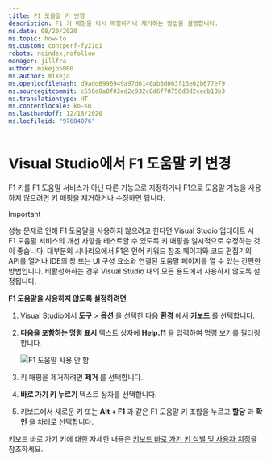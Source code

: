 ```yaml
---
title: F1 도움말 키 변경
description: F1 키 매핑을 다시 매핑하거나 제거하는 방법을 설명합니다.
ms.date: 08/20/2020
ms.topic: how-to
ms.custom: contperf-fy21q1
robots: noindex,nofollow
manager: jillfra
author: mikejo5000
ms.author: mikejo
ms.openlocfilehash: d9add6996949a97d6140ab6d063f13e02b677e79
ms.sourcegitcommit: c558d8a0f02ed2c932c8d6f70756d8d2cedb10b3
ms.translationtype: HT
ms.contentlocale: ko-KR
ms.lasthandoff: 12/18/2020
ms.locfileid: "97684076"
---
```

# <a name="change-the-f1-help-key-in-visual-studio"></a>Visual Studio에서 F1 도움말 키 변경

F1 키를 F1 도움말 서비스가 아닌 다른 기능으로 지정하거나 F1으로 도움말 기능을 사용하지 않으려면 키 매핑을 제거하거나 수정하면 됩니다.

> [!IMPORTANT]
> 성능 문제로 인해 F1 도움말을 사용하지 않으려고 한다면 Visual Studio 업데이트 시 F1 도움말 서비스의 개선 사항을 테스트할 수 있도록 키 매핑을 일시적으로 수정하는 것이 좋습니다. 대부분의 시나리오에서 F1은 언어 키워드 참조 페이지와 코드 편집기의 API를 열거나 IDE의 창 또는 UI 구성 요소와 연결된 도움말 페이지를 열 수 있는 간편한 방법입니다. 비활성화하는 경우 Visual Studio 내의 모든 용도에서 사용하지 않도록 설정됩니다.

**F1 도움말을 사용하지 않도록 설정하려면**

1. Visual Studio에서 **도구** > **옵션** 을 선택한 다음 **환경** 에서 **키보드** 를 선택합니다.

1. **다음을 포함하는 명령 표시** 텍스트 상자에 **Help.f1** 을 입력하여 명령 보기를 필터링합니다.

   ![F1 도움말 사용 안 함](../not-in-toc/media/disable-f1-help-key.png)

1. 키 매핑을 제거하려면 **제거** 를 선택합니다.

1. **바로 가기 키 누르기** 텍스트 상자를 선택합니다.

1. 키보드에서 새로운 키 또는 **Alt + F1** 과 같은 F1 도움말 키 조합을 누르고 **할당** 과 **확인** 을 차례로 선택합니다.

키보드 바로 가기 키에 대한 자세한 내용은 [키보드 바로 가기 키 식별 및 사용자 지정](../../ide/identifying-and-customizing-keyboard-shortcuts-in-visual-studio.md)을 참조하세요.

